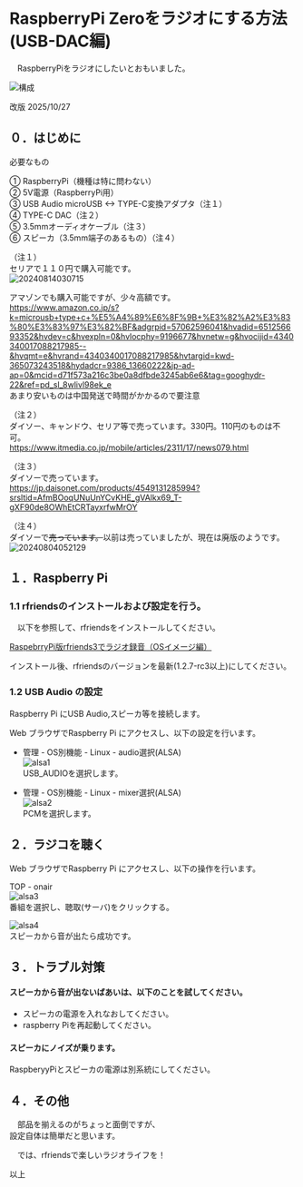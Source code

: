 # RaspberryPi Zeroをラジオにする方法(USB-DAC編)  
  
  
　RaspberryPiをラジオにしたいとおもいました。  
  
![構成](https://github.com/user-attachments/assets/033a4f6f-dd5d-44e2-b0f9-816caeced217)


改版 2025/10/27  
  
## ０．はじめに  
  
必要なもの    
  
① RaspberryPi（機種は特に問わない）  
② 5V電源（RaspberryPi用）  
③ USB Audio  microUSB <-> TYPE-C変換アダプタ（注１）   
④ TYPE-C DAC（注２）  
⑤ 3.5mmオーディオケーブル（注３）    
⑥ スピーカ（3.5mm端子のあるもの）（注４）  
  
（注１）  
セリアで１１０円で購入可能です。  
![20240814030715](https://github.com/user-attachments/assets/bc24ee2e-f108-40b4-b33d-a6c086b88fba)

アマゾンでも購入可能ですが、少々高額です。  
https://www.amazon.co.jp/s?k=microusb+type+c+%E5%A4%89%E6%8F%9B+%E3%82%A2%E3%83%80%E3%83%97%E3%82%BF&adgrpid=57062596041&hvadid=651256693352&hvdev=c&hvexpln=0&hvlocphy=9196677&hvnetw=g&hvocijid=4340340017088217985--&hvqmt=e&hvrand=4340340017088217985&hvtargid=kwd-365073243518&hydadcr=9386_13660222&jp-ad-ap=0&mcid=d71f573a216c3be0a8dfbde3245ab6e6&tag=googhydr-22&ref=pd_sl_8wlivl98ek_e  
あまり安いものは中国発送で時間がかかるので要注意  
  
（注２）  
ダイソー、キャンドウ、セリア等で売っています。330円。110円のものは不可。  
https://www.itmedia.co.jp/mobile/articles/2311/17/news079.html  
  
（注３）  
ダイソーで売っています。  
https://jp.daisonet.com/products/4549131285994?srsltid=AfmBOoqUNuUnYCvKHE_gVAlkx69_T-gXF90de8OWhEtCRTayxrfwMrOY  
  
（注４）    
ダイソーで~~売っています。~~以前は売っていましたが、現在は廃版のようです。    
![20240804052129](https://github.com/user-attachments/assets/dea744f5-2aef-438a-88a0-e3308103e886)  
  
## １．Raspberry Pi  
  
### 1.1 rfriendsのインストールおよび設定を行う。  
  
　以下を参照して、rfriendsをインストールしてください。  
  
[RaspebrryPi版rfriends3でラジオ録音（OSイメージ編）](https://rfriends.github.io/rfriends/distro/raspi_image.html)
  
インストール後、rfriendsのバージョンを最新(1.2.7-rc3以上)にしてください。  
  
### 1.2 USB Audio の設定
  
Raspberry Pi にUSB Audio,スピーカ等を接続します。  

Web ブラウザでRaspberry Pi にアクセスし、以下の設定を行います。   
  
- 管理 - OS別機能 - Linux - audio選択(ALSA)  
![alsa1](https://github.com/user-attachments/assets/654fec50-56d3-417d-b34f-2768d7a79566)  
USB_AUDIOを選択します。  

- 管理 - OS別機能 - Linux - mixer選択(ALSA)  
![alsa2](https://github.com/user-attachments/assets/a575f65a-32c3-45fe-b171-9078ce9e1acf)  
PCMを選択します。
  
## ２．ラジコを聴く  
  
Web ブラウザでRaspberry Pi にアクセスし、以下の操作を行います。  
  
TOP - onair  
![alsa3](https://github.com/user-attachments/assets/2de97e62-9692-4d46-99cb-589b24b50de0)  
番組を選択し、聴取(サーバ)をクリックする。    
  
![alsa4](https://github.com/user-attachments/assets/a668c88e-4915-4cf3-bd47-d23dd1a38142)  
スピーカから音が出たら成功です。
  
## ３．トラブル対策  
    
#### スピーカから音が出ないばあいは、以下のことを試してください。  

- スピーカの電源を入れなおしてください。
- raspberry Piを再起動してください。
  
#### スピーカにノイズが乗ります。
  
RaspberyyPiとスピーカの電源は別系統にしてください。
  
## ４．その他  
  
　部品を揃えるのがちょっと面倒ですが、  
設定自体は簡単だと思います。  
  
　では、rfriendsで楽しいラジオライフを！  
  
  
以上  
